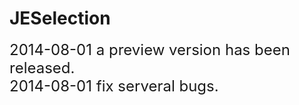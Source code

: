 JESelection
===========
<font size="5">2014-08-01   a preview version has been released.</font><br>
<font size="5">2014-08-01   fix serveral bugs. </font>
